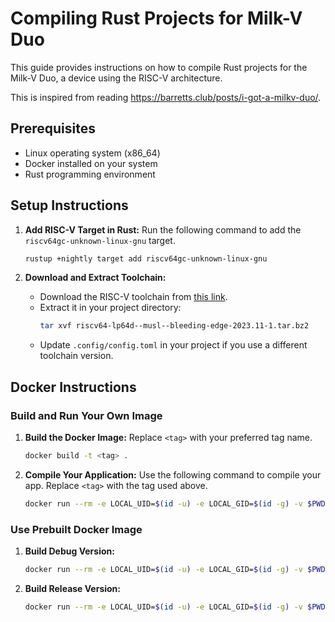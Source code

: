 # Compiling Rust Projects for Milk-V Duo

This guide provides instructions on how to compile Rust projects for the Milk-V Duo, a device using the RISC-V architecture.

This is inspired from reading https://barretts.club/posts/i-got-a-milkv-duo/.

## Prerequisites

- Linux operating system (x86_64)
- Docker installed on your system
- Rust programming environment

## Setup Instructions

1. **Add RISC-V Target in Rust:**
   Run the following command to add the `riscv64gc-unknown-linux-gnu` target.
   ```bash
   rustup +nightly target add riscv64gc-unknown-linux-gnu
   ```

2. **Download and Extract Toolchain:**
   - Download the RISC-V toolchain from [this link](https://toolchains.bootlin.com/downloads/releases/toolchains/riscv64-lp64d/tarballs/riscv64-lp64d--musl--bleeding-edge-2023.11-1.tar.bz2).
   - Extract it in your project directory:
     ```bash
     tar xvf riscv64-lp64d--musl--bleeding-edge-2023.11-1.tar.bz2
     ```
   - Update `.config/config.toml` in your project if you use a different toolchain version.

## Docker Instructions

### Build and Run Your Own Image

1. **Build the Docker Image:**
   Replace `<tag>` with your preferred tag name.
   ```bash
   docker build -t <tag> .
   ```

2. **Compile Your Application:**
   Use the following command to compile your app. Replace `<tag>` with the tag used above.
   ```bash
   docker run --rm -e LOCAL_UID=$(id -u) -e LOCAL_GID=$(id -g) -v $PWD:/app <tag> cargo +nightly build --target riscv64gc-unknown-linux-musl -Zbuild-std --release
   ```

### Use Prebuilt Docker Image

1. **Build Debug Version:**
   ```bash
   docker run --rm -e LOCAL_UID=$(id -u) -e LOCAL_GID=$(id -g) -v $PWD:/app ejortega/duo-rust cargo +nightly build --target riscv64gc-unknown-linux-musl -Zbuild-std
   ```

2. **Build Release Version:**
   ```bash
   docker run --rm -e LOCAL_UID=$(id -u) -e LOCAL_GID=$(id -g) -v $PWD:/app ejortega/duo-rust cargo +nightly build --target riscv64gc-unknown-linux-musl -Zbuild-std --release
   ```
